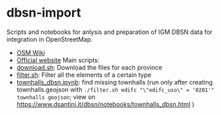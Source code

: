 # dbsn-import

Scripts and notebooks for anlysis and preparation of IGM DBSN data for integration in OpenStreetMap.

* [OSM Wiki](https://wiki.openstreetmap.org/wiki/Italy/DBSN)
* [Official website](https://www.igmi.org/it/dbsn-database-di-sintesi-nazionale)
Main scripts:
* [download.sh](./download.sh): Download the files for each province
* [filter.sh](./filter.sh): Filter all the elements of a certain type
* [townhalls_dbsn.ipynb](./notebooks/townhalls_dbsn.ipynb): find missing townhalls (run only after creating townhalls.geojson with `./filter.sh edifc "\"edifc_uso\" = '0201'" townhalls geojson`; view on https://www.dsantini.it/dbsn/notebooks/townhalls_dbsn.html )
